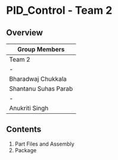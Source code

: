 # PID_Control - Team 2

## Overview

|Group Members |
|--
|Team 2 | Team 1 |
|-
|Bharadwaj Chukkala
|Shantanu Suhas Parab
|-
|Anukriti Singh


## Contents
  1. Part Files and Assembly
  2. Package
